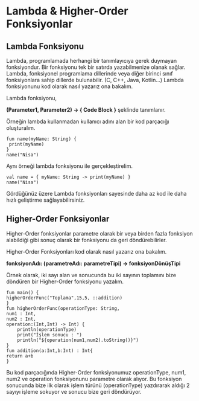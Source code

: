 # Lambda & Higher-Order Fonksiyonlar

## Lambda Fonksiyonu

Lambda, programlamada herhangi bir tanımlayıcıya gerek duymayan fonksiyondur. Bir fonksiyonu tek bir satırda yazabilmenize olanak sağlar. Lambda, fonksiyonel programlama dillerinde veya diğer birinci sınıf fonksiyonlara sahip dillerde bulunabilir. (C, C++, Java, Kotlin…)
Lambda fonksiyonunu kod olarak nasıl yazarız ona bakalım.

Lambda fonksiyonu,

**(Parameter1, Parameter2) -> { Code Block }** şeklinde tanımlanır.

Örneğin lambda kullanmadan kullanıcı adını alan bir kod parçacığı oluşturalım.
```
fun name(myName: String) {
 print(myName) 
}
name("Nisa")
```

Aynı örneği lambda fonksiyonu ile gerçekleştirelim.

``` 
val name = { myName: String -> print(myName) } 
name("Nisa")
```

Gördüğünüz üzere Lambda fonksiyonları sayesinde daha az kod ile daha hızlı geliştirme sağlayabilirsiniz.

## Higher-Order Fonksiyonlar

Higher-Order fonksiyonlar parametre olarak bir veya birden fazla fonksiyon alabildiği gibi sonuç olarak bir fonksiyonu da geri döndürebilirler.

Higher-Order Fonksiyonları kod olarak nasıl yazarız ona bakalım.

**fonksiyonAdı: (parametreAdı: parametreTipi) -> fonksiyonDönüşTipi**

Örnek olarak, iki sayı alan ve sonucunda bu iki sayının toplamını bize döndüren bir Higher-Order fonksiyonu yazalım.
```
fun main() {
higherOrderFunc("Toplama",15,5, ::addition)
}
fun higherOrderFunc(operationType: String,
num1 : Int,
num2 : Int,
operation:(Int,Int) -> Int) {
	println(operationType)
	print("İşlem sonucu : ")
	println("${operation(num1,num2).toString()}")
}
fun addition(a:Int,b:Int) : Int{
return a+b
}
```
Bu kod parçacığında Higher-Order fonksiyonumuz operationType, num1, num2 ve operation fonksiyonunu parametre olarak alıyor. Bu fonksiyon sonucunda bize ilk olarak işlem türünü (operationType) yazdırarak aldığı 2 sayıyı işleme sokuyor ve sonucu bize geri döndürüyor.
